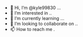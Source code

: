 - 👋 Hi, I’m @kyle99830 ...
- 👀 I’m interested in ..
- 🌱 I’m currently learning ...
- 💞️ I’m looking to collaborate on ..
- 📫 How to reach me .

<!---
kyle9983/kyle9983 is a ✨ special ✨ repository because its `README.md` (this file) appears on your GitHub profile.
You can click the Preview link to take a look at your changes.
--->
